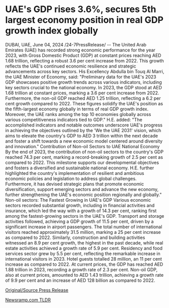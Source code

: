 # UAE's GDP rises 3.6%, secures 5th largest economy position in real GDP growth index globally

DUBAI, UAE, June 04, 2024 /24-7PressRelease/ -- The United Arab Emirates (UAE) has recorded strong economic performance for the year 2023, with Gross Domestic Product (GDP) at constant prices reaching AED 1.68 trillion, reflecting a robust 3.6 per cent increase from 2022. This growth reflects the UAE's continued economic resilience and strategic advancements across key sectors.  His Excellency Abdulla bin Touq Al Marri, the UAE Minister of Economy, said: "Preliminary data for the UAE's 2023 GDP showcases positive growth trends across various indicators, including key sectors crucial to the national economy. In 2023, the GDP stood at AED 1.68 trillion at constant prices, marking a 3.6 per cent increase from 2022. Furthermore, the non-oil GDP reached AED 1.25 trillion, reflecting a 6.2 per cent growth compared to 2022. These figures solidify the UAE's position as the fifth-largest economy globally in terms of real GDP growth index. Moreover, the UAE ranks among the top 10 economies globally across various competitiveness indicators tied to GDP."  H.E. added: "The accomplished indicators and notable outcomes underscore UAE's progress in achieving the objectives outlined by the 'We the UAE 2031' vision, which aims to elevate the country's GDP to AED 3 trillion within the next decade and foster a shift towards a new economic model centered around diversity and innovation."  Contribution of Non-oil Sectors to UAE National Economy  By the end of 2023, the contribution of non-oil sectors to the country's GDP reached 74.3 per cent, marking a record-breaking growth of 2.5 per cent as compared to 2022. This milestone supports our developmental objectives and fosters a diversified and sustainable national economy.  H.E. further highlighted the country's implementation of resilient and ambitious economic policies and legislation to address global challenges. Furthermore, it has devised strategic plans that promote economic diversification, support emerging sectors and advance the new economy, further strengthening the UAE's economic position regionally and globally."  Non-oil sectors: The Fastest Growing in UAE's GDP  Various economic sectors recorded substantial growth, including in financial activities and insurance, which led the way with a growth of 14.3 per cent, ranking first among the fastest-growing sectors in the UAE's GDP. Transport and storage activities followed, achieving a GDP growth of 11.5 per cent, driven by a significant increase in airport passengers. The total number of international visitors reached approximately 31.5 million, marking a 25 per cent increase as compared to 2022.  Similarly, construction and building activities witnessed an 8.9 per cent growth, the highest in the past decade, while real estate activities achieved a growth rate of 5.9 per cent. Residency and food services sector grew by 5.5 per cent, reflecting the remarkable increase in international visitors in 2023. Hotel guests totalled 28 million, an 11 per cent increase as compared to 2022.  At current prices, the GDP has reached AED 1.88 trillion in 2023, recording a growth rate of 2.3 per cent. Non-oil GDP, also at current prices, amounted to AED 1.43 trillion, achieving a growth rate of 9.9 per cent and an increase of AED 128 billion as compared to 2022. 

[Original/Source Press Release](https://www.24-7pressrelease.com/press-release/511384/uaes-gdp-rises-36-secures-5th-largest-economy-position-in-real-gdp-growth-index-globally) 

[Newsramp.com TLDR](https://newsramp.com/None) 